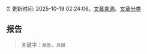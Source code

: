 :alarm_clock: 更新时间: 2025-10-19 02:24:06。[文章来源](/README.md)、[文章分类](/TAGS.md)

## 报告


> 关键字：`报告`、`月报`



